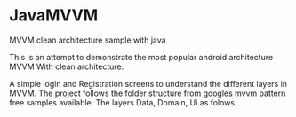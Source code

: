 # JavaMVVM
MVVM clean architecture sample with java

This is an attempt to demonstrate the most popular android architecture MVVM With clean architecture. 

A simple login and Registration screens to understand the different layers in MVVM. The project follows the folder structure from googles mvvm pattern free samples available. The layers Data, Domain, Ui as folows.


